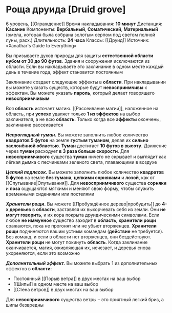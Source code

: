 # Роща друида [Druid grove]
6 уровень, [[Ограждение]]
Время накладывания: **10 минут**
Дистанция: **Касание**
Компоненты: **Вербальный**, **Соматический**, **Материальный** (омела, которая была собрана золотым серпом под светом полной луны, расх.)
Длительность: **24 часа**
Классы: [[Друид]]
Источник: «Xanathar's Guide to Everything»

Вы призываете духов природы для защиты **естественной области кубом от 30 до 90 футов**. Здания и сооружения исключаются из области. Если вы накладываете это заклинание в одном месте каждый день в течение года, эффект становится постоянным

Заклинание создает следующие эффекты в **области**. При накладывании вы можете указать существ, которые будут **невосприимчивы** к эффектам. Вы можете указать **пароль**, который делает говорящего **невосприимчивым**

Вся **область** источает магию. [[Рассеивание магии]], наложенное на область, при **успехе** удаляет только **1 из эффектов** на выбор заклинателя, а не всю **область**. Только когда все **эффекты** окончены, заклинание рассеивается

**_Непроглядный туман_.** Вы можете заполнить любое количество **квадратов 5 футов** на земле **густым туманом**, делая их **сильно заслонённой областью**. **Туман** достигает **10 футов в высоту**. Движение через **туман** расходует **в 3 раза больше скорости**. Для **невосприимчивого** существа **туман** ничего не скрывает и выглядит как лёгкая дымка с песчинками зеленого света, плавающими в воздухе

**_Цепкий подлесок_.** Вы можете заполнить любое количество **квадратов 5 футов** на земле **без тумана**, **цепкими сорняками** и **лозой**, как от [[Опутывание|Опутывания]]. Для **невосприимчивого** существа **сорняки** и **лоза** ощущаются мягкими и меняют свою форму, чтобы служить временными сидениями или постелями

**_Хранители рощи_.** Вы можете [[Пробуждённое дерево|пробудить]] до **4-х деревьев** в **области**, заставляя их выкорчевать себя из земли. Они **не могут говорить**, и их кора покрыта друидическими символами. Если любое **не иммунное** существо заходит в **область**, **хранители рощи** сражаются, пока не прогонят или не убьют вторженцев. **Хранители рощи** подчиняются вашим устным командам (**действие** не требуется). Без команд, и если в области нет вторженцев, они бездействуют. **Хранители рощи** не могут покинуть **область**. Когда заклинание оканчивается, магия, оживляющая их, исчезает, и деревья снова укореняются, если это возможно

**_Дополнительный эффект._** Вы можете выбрать 1 из дополнительных эффектов в **области**:

- Постоянный [[Порыв ветра]] в двух местах на ваш выбор
- [[Шипы]] в одном месте на ваш выбор
- [[Стена ветров]] в двух местах на ваш выбор

Для **невосприимчивого** существа ветры – это приятный легкий бриз, а шипы безвредны